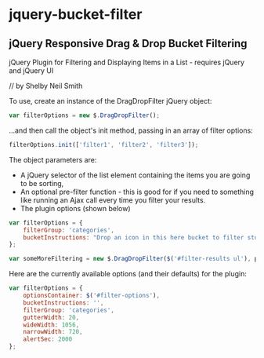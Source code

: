 # jquery-bucket-filter
## jQuery Responsive Drag &amp; Drop Bucket Filtering

jQuery Plugin for Filtering and Displaying Items in a List - requires jQuery and jQuery UI

// by Shelby Neil Smith


To use, create an instance of the DragDropFilter jQuery object:
``` js
var filterOptions = new $.DragDropFilter();
```
...and then call the object's init method, passing in an array of filter options:
``` js
filterOptions.init(['filter1', 'filter2', 'filter3']);
```
The object parameters are:
* A jQuery selector of the list element containing the items you are going to be sorting, 
* An optional pre-filter function - this is good for if you need to something like running an Ajax call every time you filter your results.
* The plugin options (shown below)
``` js
var filterOptions = {
	filterGroup: 'categories',
	bucketInstructions: "Drop an icon in this here bucket to filter stuff!",
};

var someMoreFiltering = new $.DragDropFilter($('#filter-results ul'), preFilterFunction, filterOptions);
```

Here are the currently available options (and their defaults) for the plugin:
``` js
var filterOptions = {
	optionsContainer: $('#filter-options'),		
	bucketInstructions: '',
	filterGroup: 'categories',
	gutterWidth: 20,
	wideWidth: 1056,
	narrowWidth: 720,
	alertSec: 2000
};
```
